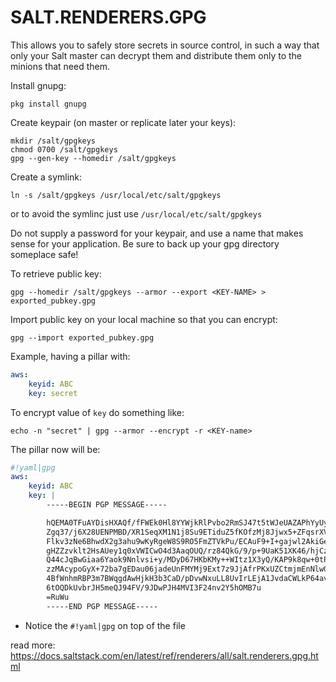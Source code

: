 # SALT.RENDERERS.GPG

This allows you to safely store secrets in source control, in such a way that
only your Salt master can decrypt them and distribute them only to the minions
that need them.

Install gnupg:

    pkg install gnupg

Create keypair (on master or replicate later your keys):

    mkdir /salt/gpgkeys
    chmod 0700 /salt/gpgkeys
    gpg --gen-key --homedir /salt/gpgkeys

Create a symlink:

    ln -s /salt/gpgkeys /usr/local/etc/salt/gpgkeys

or to avoid the symlinc just use ``/usr/local/etc/salt/gpgkeys``

Do not supply a password for your keypair, and use a name that makes sense for
your application. Be sure to back up your gpg directory someplace safe!

To retrieve public key:

    gpg --homedir /salt/gpgkeys --armor --export <KEY-NAME> > exported_pubkey.gpg

Import public key on your local machine so that you can encrypt:

    gpg --import exported_pubkey.gpg

Example, having a pillar with:

```yaml
aws:
    keyid: ABC
    key: secret
```

To encrypt value of ``key`` do something like:

    echo -n "secret" | gpg --armor --encrypt -r <KEY-name>

The pillar now will be:

```yaml
#!yaml|gpg
aws:
    keyid: ABC
    key: |
		-----BEGIN PGP MESSAGE-----

		hQEMA0TFuAYDisHXAQf/fFWEk0Hl8YYWjkRlPvbo2RmSJ47t5tWJeUAZAPhYyUyd
		Zgq37/j6X28UENPMBD/XR1SeqXM1N1j8Su9ETiduZ5fKOfzMj8Jjwx5+ZFqsrXVD
		Flkv3zNe6BhwdX2g3ahu9wKyRgeW8S9RO5FmZTVkPu/ECAuF9+I+gajwl2AkiGe7
		gHZZzvklt2HsAUey1q0xVWICwO4d3AaqOUQ/rz84QkG/9/p+9UaK51XK46/hjCzT
		Q44cJqBwGiaa6Yaok9Nnlvsi+y/MDyD67HKbKMy++WItz1X3yQ/KAP9k8qw+0tPW
		zzMAcypoGyX+72ba7gEDau06jadeUnFMYMj9Ext7z9JjAfrPKxUZCtmjmEnNlwGc
		4BfWnhmRBP3m7BWqgdAwHjkH3b3CaD/pDvwNxuLL8UvIrLEjA1JvdaCWLkP64avp
		6tOQDkUvbrJH5meQJ94FV/9JDwPJH4MVI3F24nv2Y5hOMB7u
		=RuWu
		-----END PGP MESSAGE-----
```

* Notice the ``#!yaml|gpg`` on top of the file


read more: https://docs.saltstack.com/en/latest/ref/renderers/all/salt.renderers.gpg.html
